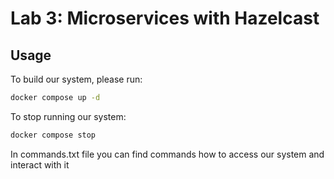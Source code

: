 # Lab 3: Microservices with Hazelcast

## Usage
To build our system, please run:
```bash
docker compose up -d
```

To stop running our system:
```bash
docker compose stop
```

In commands.txt file you can find commands how to access our system and interact with it